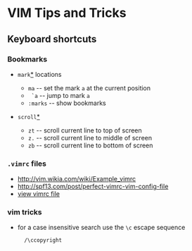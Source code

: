 VIM Tips and Tricks
===================



## Keyboard shortcuts

### Bookmarks

* `mark`[*](http://vim.wikia.com/wiki/Using_marks) locations

 	+ `ma` -- set the mark `a` at the current position
 	+ `` `a`` -- jump to mark `a`
	+ `:marks` -- show bookmarks
	
* `scroll`[*](http://vimdoc.sourceforge.net/htmldoc/scroll.html)

	+ `zt` -- scroll current line to top of screen
	+ `z.` -- scroll current line to middle of screen
	+ `zb` -- scroll current line to bottom of screen

### `.vimrc` files

- http://vim.wikia.com/wiki/Example_vimrc
- http://spf13.com/post/perfect-vimrc-vim-config-file
- [view vimrc file](http://vim.wikia.com/wiki/Open_vimrc_file)

### vim tricks

* for a case insensitive search use the `\c` escape sequence

		/\ccopyright

